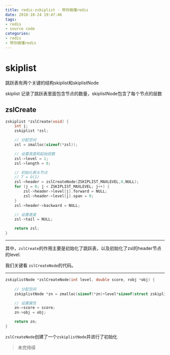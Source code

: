 ```yaml
---
title: redis-zskiplist - 带你搞懂redis
date: 2018-10-24 19:47:46
tags:
- redis
- source code
categories: 
- redis
- 带你搞懂redis
---
```



# skiplist

跳跃表有两个关键的结构skiplist和skiplistNode

skiplist 记录了跳跃表里面包含节点的数量，skiplistNode包含了每个节点的层数

## zslCreate

```c
zskiplist *zslCreate(void) {
    int j;
    zskiplist *zsl;

    // 分配空间
    zsl = zmalloc(sizeof(*zsl));

    // 设置高度和起始层数
    zsl->level = 1;
    zsl->length = 0;

    // 初始化表头节点
    // T = O(1)
    zsl->header = zslCreateNode(ZSKIPLIST_MAXLEVEL,0,NULL);
    for (j = 0; j < ZSKIPLIST_MAXLEVEL; j++) {
        zsl->header->level[j].forward = NULL;
        zsl->header->level[j].span = 0;
    }
    zsl->header->backward = NULL;

    // 设置表尾
    zsl->tail = NULL;

    return zsl;
}
```

<!--more-->

---

其中，```zslCreate```的作用主要是初始化了跳跃表，以及初始化了zsl的header节点的level.


我们关键看 ```zslCreateNode```的代码。

---

```c
zskiplistNode *zslCreateNode(int level, double score, robj *obj) {
    
    // 分配空间
    zskiplistNode *zn = zmalloc(sizeof(*zn)+level*sizeof(struct zskiplistLevel));

    // 设置属性
    zn->score = score;
    zn->obj = obj;

    return zn;
}
```


```zslCreateNode```创建了一个```zskiplistNode```并进行了初始化

> 未完待续